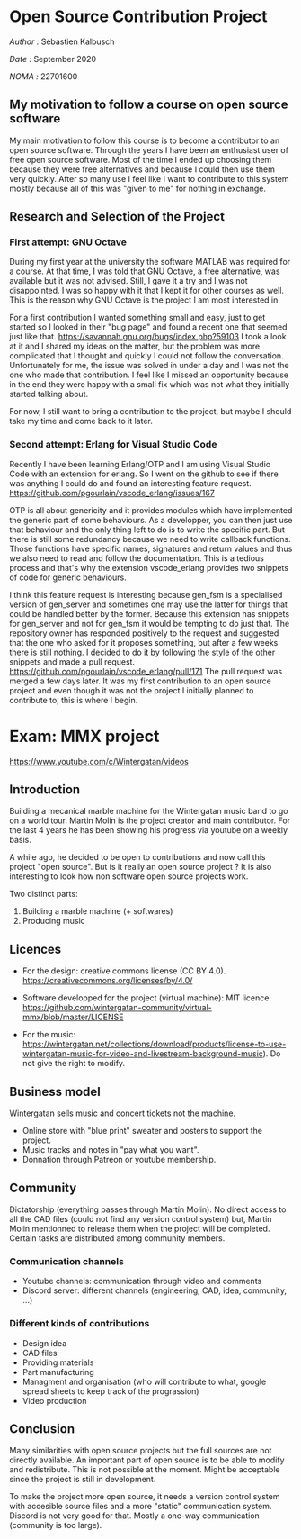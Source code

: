 # Open Source Contribution Project

*Author :* Sébastien Kalbusch

*Date :* September 2020

*NOMA :* 22701600


## My motivation to follow a course on open source software

My main motivation to follow this course is to become a contributor to an open source software.
Through the years I have been an enthusiast user of free open source software.
Most of the time I ended up choosing them because they were free alternatives and because I could then use them very quickly.
After so many use I feel like I want to contribute to this system mostly because all of this was "given to me" for nothing in exchange.


## Research and Selection of the Project

### First attempt: GNU Octave

During my first year at the university the software MATLAB was required for a course.
At that time, I was told that GNU Octave, a free alternative, was available but it was not advised.
Still, I gave it a try and I was not disappointed.
I was so happy with it that I kept it for other courses as well.
This is the reason why GNU Octave is the project I am most interested in.

For a first contribution I wanted something small and easy, just to get started so I looked in their "bug page" and found a recent one that seemed just like that.
https://savannah.gnu.org/bugs/index.php?59103
I took a look at it and I shared my ideas on the matter, but the problem was more complicated that I thought and quickly I could not follow the conversation.
Unfortunately for me, the issue was solved in under a day and I was not the one who made that contribution.
I feel like I missed an opportunity because in the end they were happy with a small fix which was not what they initially started talking about.

For now, I still want to bring a contribution to the project, but maybe I should take my time and come back to it later.

### Second attempt: Erlang for Visual Studio Code

Recently I have been learning Erlang/OTP and I am using Visual Studio Code with an extension for erlang.
So I went on the github to see if there was anything I could do and found an interesting feature request.
https://github.com/pgourlain/vscode_erlang/issues/167

OTP is all about genericity and it provides modules which have implemented the generic part of some behaviours.
As a developper, you can then just use that behaviour and the only thing left to do is to write the specific part.
But there is still some redundancy because we need to write callback functions.
Those functions have specific names, signatures and return values and thus we also need to read and follow the documentation.
This is a tedious process and that's why the extension vscode_erlang provides two snippets of code for generic behaviours.

I think this feature request is interesting because gen\_fsm is a specialised version of gen\_server and sometimes one may use the latter for things that could be handled better by the former.
Because this extension has snippets for gen\_server and not for gen\_fsm it would be tempting to do just that.
The repository owner has responded positively to the request and suggested that the one who asked for it proposes something, but after a few weeks there is still nothing.
I decided to do it by following the style of the other snippets and made a pull request.
https://github.com/pgourlain/vscode_erlang/pull/171
The pull request was merged a few days later.
It was my first contribution to an open source project and even though it was not the project I initially planned to contribute to, this is where I begin.


# Exam: MMX project

https://www.youtube.com/c/Wintergatan/videos

## Introduction
Building a mecanical marble machine for the Wintergatan music band to go on a world tour.
Martin Molin is the project creator and main contributor.
For the last 4 years he has been showing his progress via youtube on a weekly basis.

A while ago, he decided to be open to contributions and now call this project "open source".
But is it really an open source project ?
It is also interesting to look how non software open source projects work.

Two distinct parts:
1. Building a marble machine (+ softwares)
2. Producing music

## Licences
- For the design: creative commons license (CC BY 4.0).
https://creativecommons.org/licenses/by/4.0/

- Software developped for the project (virtual machine): MIT licence.
https://github.com/wintergatan-community/virtual-mmx/blob/master/LICENSE

- For the music:
https://wintergatan.net/collections/download/products/license-to-use-wintergatan-music-for-video-and-livestream-background-music).
Do not give the right to modify.

## Business model
Wintergatan sells music and concert tickets not the machine.
- Online store with "blue print" sweater and posters to support the project.
- Music tracks and notes in "pay what you want".
- Donnation through Patreon or youtube membership.

## Community
Dictatorship (everything passes through Martin Molin).
No direct access to all the CAD files (could not find any version control system) but, Martin Molin mentionned to release them when the project will be completed.
Certain tasks are distributed among community members.

### Communication channels
- Youtube channels: communication through video and comments
- Discord server: different channels (engineering, CAD, idea, community, ...)

### Different kinds of contributions
- Design idea
- CAD files
- Providing materials
- Part manufacturing
- Managment and organisation (who will contribute to what, google spread sheets to keep track of the prograssion)
- Video production

## Conclusion
Many similarities with open source projects but the full sources are not directly available.
An important part of open source is to be able to modify and redistribute.
This is not possible at the moment.
Might be acceptable since the project is still in development.

To make the project more open source, it needs a version control system with accesible source files and a more "static" communication system.
Discord is not very good for that. Mostly a one-way communication (community is too large).

